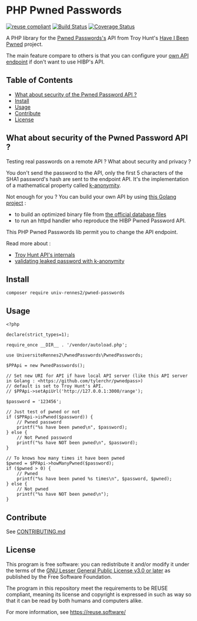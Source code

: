 # PHP Pwned Passwords

[![reuse compliant](https://reuse.software/badge/reuse-compliant.svg)](https://reuse.software/) [![Build Status](https://travis-ci.org/DSI-Universite-Rennes2/php-pwned-passwords.svg?branch=master)](https://travis-ci.org/DSI-Universite-Rennes2/php-pwned-passwords) [![Coverage Status](https://coveralls.io/repos/github/DSI-Universite-Rennes2/php-pwned-passwords/badge.svg?branch=master)](https://coveralls.io/github/DSI-Universite-Rennes2/php-pwned-passwords?branch=master)

A PHP library for the [Pwned Passwords's](https://haveibeenpwned.com/Passwords) API from Troy Hunt's [Have I Been Pwned](https://haveibeenpwned.com/) project.

The main feature compare to others is that you can configure your [own API endpoint](https://github.com/tylerchr/pwnedpass) if don't want to use HIBP's API.


## Table of Contents

- [What about security of the Pwned Password API ?](#what-about-security-of-the-pwned-password-api-)
- [Install](#install)
- [Usage](#usage)
- [Contribute](#contribute)
- [License](#license)


## What about security of the Pwned Password API ?

Testing real passwords on a remote API ? What about security and privacy ?

You don't send the password to the API, only the first 5 characters of the SHA1 password's hash are sent to the endpoint API.
It's the implementation of a mathematical property called [k-anonymity](https://en.wikipedia.org/wiki/K-anonymity).

Not enough for you ? You can build your own API by using [this Golang project](https://github.com/tylerchr/pwnedpass) :
- to build an optimized binary file from [the official database files](https://haveibeenpwned.com/Passwords)
- to run an httpd handler who reproduce the HIBP Pwned Password API.

This PHP Pwned Passwords lib permit you to change the API endpoint.

Read more about :
- [Troy Hunt API's internals](https://www.troyhunt.com/ive-just-launched-pwned-passwords-version-2/)
- [validating leaked password with k-anonymity](https://blog.cloudflare.com/validating-leaked-passwords-with-k-anonymity/)

## Install

```
composer require univ-rennes2/pwned-passwords
```

## Usage

```
<?php

declare(strict_types=1);

require_once __DIR__ . '/vendor/autoload.php';

use UniversiteRennes2\PwnedPasswords\PwnedPasswords;

$PPApi = new PwnedPasswords();

// Set new URI for API if have local API server (like this API server in Golang : <https://github.com/tylerchr/pwnedpass>)
// default is set to Troy Hunt's API.
// $PPApi->setApiUrl('http://127.0.0.1:3000/range');

$password = '123456';

// Just test of pwned or not
if ($PPApi->isPwned($password)) {
    // Pwned password
    printf("%s have been pwned\n", $password);
} else {
    // Not Pwned password
    printf("%s have NOT been pwned\n", $password);
}

// To knows how many times it have been pwned
$pwned = $PPApi->howManyPwned($password);
if ($pwned > 0) {
    // Pwned
    printf("%s have been pwned %s times\n", $password, $pwned);
} else {
    // Not pwned
    printf("%s have NOT been pwned\n");
}
```

## Contribute

See [CONTRIBUTING.md](CONTRIBUTING.md)

## License

This program is free software: you can redistribute it and/or modify
it under the terms of the [GNU Lesser General Public License v3.0 or later](LICENCE)
as published by the Free Software Foundation.

The program in this repository meet the requirements to be REUSE compliant,
meaning its license and copyright is expressed in such as way so that it
can be read by both humans and computers alike.

For more information, see https://reuse.software/
